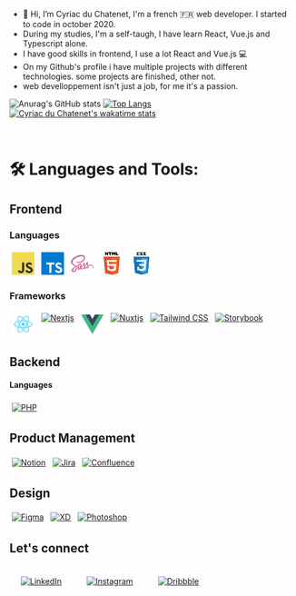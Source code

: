 - 👋 Hi, I’m Cyriac du Chatenet, I'm a french 🇫🇷 web developer. I started to code in october 2020.
- During my studies, I'm a self-taugh, I have learn React, Vue.js and Typescript alone.
- I have good skills in frontend, I use a lot React and Vue.js 💻
- On my Github's profile i have multiple projects with different technologies. some projects are finished, other not.
- web develloppement isn't just a job, for me it's a passion.

![Anurag's GitHub stats](https://github-readme-stats.vercel.app/api?username=CyriacduChatenet&show_icons=true&theme=tokyonight)
[![Top Langs](https://github-readme-stats.vercel.app/api/top-langs/?username=CyriacduChatenet&layout=compact&langs_count=8&theme=tokyonight)](https://github.com/anuraghazra/github-readme-stats)
[![Cyriac du Chatenet's wakatime stats](https://github-readme-stats.vercel.app/api/wakatime?username=CyriacduChatenet&layout=compact&langs_count=8&theme=tokyonight)](https://github.com/anuraghazra/github-readme-stats)

<br>

# 🛠 Languages and Tools:

## Frontend
### Languages
  <a href="https://devdocs.io/javascript/" target="_blank"><img src="https://raw.githubusercontent.com/github/explore/80688e429a7d4ef2fca1e82350fe8e3517d3494d/topics/javascript/javascript.png" alt="Javascript" height="40" style="vertical-align:top; margin:4px"></a>
   <a href="https://www.typescriptlang.org/" target="_blank">  <img src="https://raw.githubusercontent.com/github/explore/80688e429a7d4ef2fca1e82350fe8e3517d3494d/topics/typescript/typescript.png" alt="Typescript" height="40" style="vertical-align:top; margin:4px"></a>
   <a href="https://sass-lang.com/" target="_blank"><img src="https://raw.githubusercontent.com/github/explore/80688e429a7d4ef2fca1e82350fe8e3517d3494d/topics/sass/sass.png" alt="Sass" height="40" style="vertical-align:top; margin:4px"></a>
   <a href="https://devdocs.io/html/" target="_blank"><img src="https://raw.githubusercontent.com/github/explore/80688e429a7d4ef2fca1e82350fe8e3517d3494d/topics/html/html.png" alt="HTML" height="40" style="vertical-align:top; margin:4px"></a>
   <a href="https://devdocs.io/css/" target="_blank">
   <img src="https://raw.githubusercontent.com/github/explore/80688e429a7d4ef2fca1e82350fe8e3517d3494d/topics/css/css.png" alt="CSS" height="40" style="vertical-align:top; margin:4px">
   </a>

### Frameworks
  <a href="https://fr.reactjs.org/docs/getting-started.html"><img src="https://raw.githubusercontent.com/github/explore/80688e429a7d4ef2fca1e82350fe8e3517d3494d/topics/react/react.png" alt="React" height="40" style="vertical-align:top; margin:4px" target="_blank"></a>
   <a href="https://nextjs.org/docs" target="_blank"><img src="https://decodenatura.com/static/fb8aa1bb70c9925ce1ae22dc2711b343/nextjs-logo.png" alt="Nextjs" height="40" style="vertical-align:top; margin:4px"></a>
   <a href="https://v2.vuejs.org/v2/guide/?redirect=true" target="_blank"><img src="https://raw.githubusercontent.com/github/explore/80688e429a7d4ef2fca1e82350fe8e3517d3494d/topics/vue/vue.png" alt="Vue" height="40" style="vertical-align:top; margin:4px"></a>
   <a href="https://nuxtjs.org/" target="_blank"><img src="https://www.nuxtjs.cn/NUXTJS-logo-800.png" alt="Nuxtjs" height="40" style="vertical-align:top; margin:4px"></a>
   <a href="https://tailwindcss.com/docs" target="_blank"><img src="https://seeklogo.com/images/T/tailwind-css-logo-5AD4175897-seeklogo.com.png" alt="Tailwind CSS" height="35" style="vertical-align:top; margin:4px"></a>
    <a href="https://storybook.js.org/" target="_blank"><img src="https://d3uyj2gj5wa63n.cloudfront.net/wp-content/uploads/2019/08/011fc620-4cb2-11e9-a51a-fdbb10b4cabb-e1567090000539.png" alt="Storybook" height="35" style="vertical-align:top; margin:4px"></a>

## Backend
#### Languages
<a href="https://php.net"><img src="https://upload.wikimedia.org/wikipedia/commons/thumb/2/27/PHP-logo.svg/2560px-PHP-logo.svg.png" alt="PHP" height="40" style="vertical-align:top; margin:4px"></a>

## Product Management
   <a href="https://www.notion.so/" target="_blank"><img src="https://bubbleplan.net/blog/wp-content/uploads/2021/10/Notion-Logo.png" alt="Notion" height="40" style="vertical-align:top; margin:4px"></a>
   <a href="https://www.atlassian.com/fr/software/jira" target="_blank"><img src="https://encrypted-tbn0.gstatic.com/images?q=tbn:ANd9GcRdtk7DBxLzfqWPMJkYD3HYmmi_m3OZl21p13tbuVptwvWZakCaumcV8IZWs5KXE8Ljlv8&usqp=CAU" alt="Jira" height="40" style="vertical-align:top; margin:4px"></a>
   <a href="https://www.atlassian.com/fr/software/confluence" target="_blank"><img src="https://bubbleplan.net/blog/wp-content/uploads/2020/09/confluence-vector-logo.png" alt="Confluence" height="40" style="vertical-align:top; margin:4px"></a>

## Design
  <a href="https://www.figma.com/" target="_blank"><img src="https://i.pinimg.com/originals/18/f1/72/18f1727873924ba58fde1f739d11b77b.png" alt="Figma" height="40" style="vertical-align:top; margin:4px"></a>
   <a href="https://www.adobe.com/fr/products/xd.html" target="_blank"><img src="https://download.logo.wine/logo/Adobe_XD/Adobe_XD-Logo.wine.png" alt="XD" height="40" style="vertical-align:top; margin:4px"></a>
   <a href="https://www.adobe.com/fr/products/photoshop.html" target="_blank"><img src="https://logosmarcas.net/wp-content/uploads/2020/11/Adobe-Photoshop-Logo.png" alt="Photoshop" height="40" style="vertical-align:top; margin:4px"></a>

## Let's connect

<div>
  <a href="https://www.linkedin.com/in/cyriac-descubes-du-chatenet-4776911b8/" target="_blank"><img src="https://upload.wikimedia.org/wikipedia/commons/thumb/c/ca/LinkedIn_logo_initials.png/768px-LinkedIn_logo_initials.png" alt="LinkedIn" height="60" style="vertical-align:top; margin:20px"></a>
  <a href="https://www.instagram.com/cyriacduchatenet_pro/?hl=fr" target="_blank"><img src="http://assets.stickpng.com/images/580b57fcd9996e24bc43c521.png" alt="Instagram" height="60" style="vertical-align:top; margin:20px"></a>
  <a href="https://dribbble.com/CyriacDuChatenet" target="_blank"><img src="https://cdn.freebiesupply.com/logos/large/2x/dribbble-icon-1-logo-png-transparent.png" alt="Dribbble" height="60" style="vertical-align:top; margin:20px"></a>
</div>

